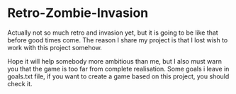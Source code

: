 # Retro-Zombie-Invasion
Actually not so much retro and invasion yet, but it is going to be like that before good times come.
The reason I share my project is that I lost wish to work with this project somehow.

Hope it will help somebody more ambitious than me, but I also must warn you that the game is too far from complete realisation.
Some goals i leave in goals.txt file, if you want to create a game based on this project, you should check it.
